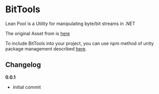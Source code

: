# BitTools

Lean Pool is a Utility for manipulating byte/bit streams in .NET

The original Asset from is [here](https://github.com/fholm/unityassets/tree/old)

To include BitTools into your project, you can use npm method of unity package management described [here](https://github.com/minhhh/UBootstrap).

## Changelog

**0.0.1**

* Initial commit

<br/>

